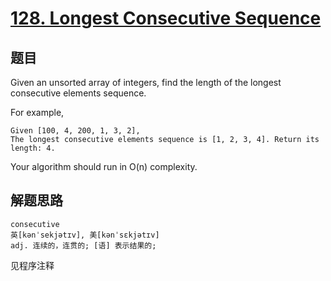 # [128. Longest Consecutive Sequence](https://leetcode-cn.com/problems/longest-consecutive-sequence/)

## 题目
Given an unsorted array of integers, find the length of the longest consecutive elements sequence.

For example,
```
Given [100, 4, 200, 1, 3, 2],
The longest consecutive elements sequence is [1, 2, 3, 4]. Return its length: 4.
```

Your algorithm should run in O(n) complexity.

## 解题思路
```
consecutive	
英[kənˈsekjətɪv], 美[kənˈsɛkjətɪv]
adj. 连续的，连贯的; [语] 表示结果的;
```

见程序注释
